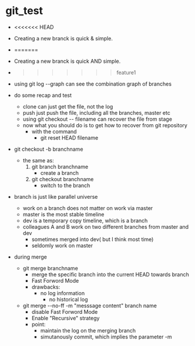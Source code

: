 # git_test

* <<<<<<< HEAD
* Creating a new branck is quick & simple.
* =======
* Creating a new branck is quick AND simple.
* >>>>>>> feature1
* using git log --graph can see the combination graph of branches
* do some recap and test
	* clone can just get the file, not the log
	* push just push the file, including all the branches, master etc
	* using git checkout -- filename can recover the file from stage
	* now what you should do is to get how to recover from git repository
		* with the command
			* git reset HEAD filename 

* git checkout -b branchname 
	* the same as:
		1. git branch branchname
			* create a branch
		2. git checkout branchname
			* switch to the branch
* branch is just like parallel universe
	* work on a branch does not matter on work via master
	* master is the most stable timeline
	* dev is a temporary copy timeline, which is a branch
	* colleagues A and B work on two different branches  from master and dev
		* sometimes merged into dev( but I think most time)
		* seldomly work on master
* during merge
	* git merge branchname
		* merge the specific branch into the current HEAD towards branch
		* Fast Forword Mode
		* drawbacks:
			* no log information
				* no historical log
	* git merge --no-ff -m "messsage content" branch name
		* disable Fast Forword Mode
		* Enable "Recursive" strategy
		* point:
			* maintain the log on the merging branch
			* simutanously commit, which implies the parameter -m
